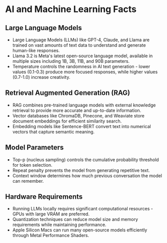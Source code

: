 # AI and Machine Learning Facts

## Large Language Models
- Large Language Models (LLMs) like GPT-4, Claude, and Llama are trained on vast amounts of text data to understand and generate human-like responses.
- Llama 3.2 is Meta's latest open-source language model, available in multiple sizes including 1B, 3B, 11B, and 90B parameters.
- Temperature controls the randomness in AI text generation - lower values (0.1-0.3) produce more focused responses, while higher values (0.7-1.0) increase creativity.

## Retrieval Augmented Generation (RAG)
- RAG combines pre-trained language models with external knowledge retrieval to provide more accurate and up-to-date information.
- Vector databases like ChromaDB, Pinecone, and Weaviate store document embeddings for efficient similarity search.
- Embedding models like Sentence-BERT convert text into numerical vectors that capture semantic meaning.

## Model Parameters
- Top-p (nucleus sampling) controls the cumulative probability threshold for token selection.
- Repeat penalty prevents the model from generating repetitive text.
- Context window determines how much previous conversation the model can remember.

## Hardware Requirements
- Running LLMs locally requires significant computational resources - GPUs with large VRAM are preferred.
- Quantization techniques can reduce model size and memory requirements while maintaining performance.
- Apple Silicon Macs can run many open-source models efficiently through Metal Performance Shaders.
